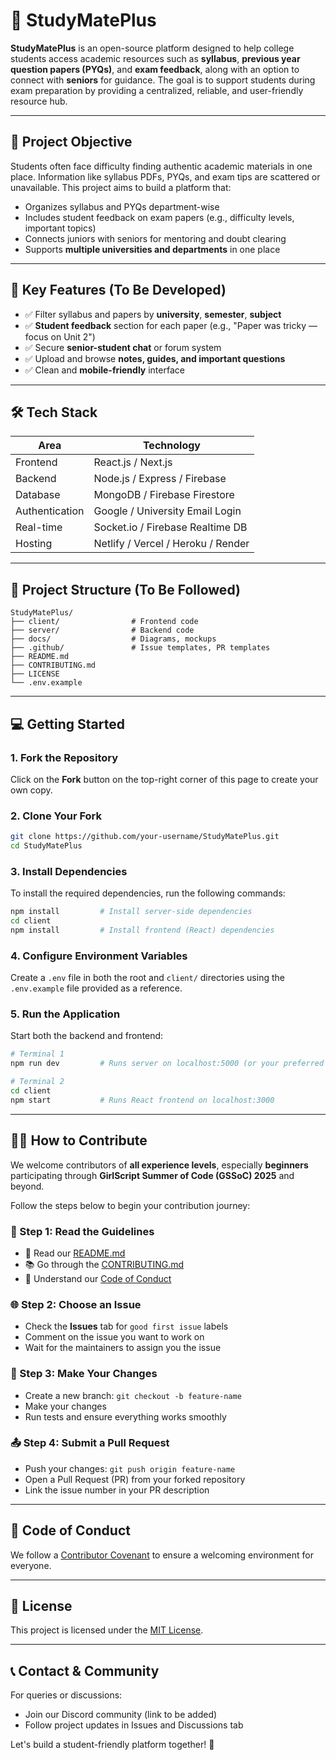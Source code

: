 # 📘 StudyMatePlus

**StudyMatePlus** is an open-source platform designed to help college students access academic resources such as **syllabus**, **previous year question papers (PYQs)**, and **exam feedback**, along with an option to connect with **seniors** for guidance.
The goal is to support students during exam preparation by providing a centralized, reliable, and user-friendly resource hub.

---

## 🎯 Project Objective

Students often face difficulty finding authentic academic materials in one place. Information like syllabus PDFs, PYQs, and exam tips are scattered or unavailable. This project aims to build a platform that:

* Organizes syllabus and PYQs department-wise
* Includes student feedback on exam papers (e.g., difficulty levels, important topics)
* Connects juniors with seniors for mentoring and doubt clearing
* Supports **multiple universities and departments** in one place

---

## 🌟 Key Features (To Be Developed)

* ✅ Filter syllabus and papers by **university**, **semester**, **subject**
* ✅ **Student feedback** section for each paper (e.g., "Paper was tricky — focus on Unit 2")
* ✅ Secure **senior-student chat** or forum system
* ✅ Upload and browse **notes, guides, and important questions**
* ✅ Clean and **mobile-friendly** interface

---

## 🛠️ Tech Stack

| Area           | Technology                         |
| -------------- | ---------------------------------- |
| Frontend       | React.js / Next.js                 |
| Backend        | Node.js / Express / Firebase       |
| Database       | MongoDB / Firebase Firestore       |
| Authentication | Google / University Email Login    |
| Real-time      | Socket.io / Firebase Realtime DB   |
| Hosting        | Netlify / Vercel / Heroku / Render |

---

## 📁 Project Structure (To Be Followed)

```
StudyMatePlus/
├── client/                # Frontend code
├── server/                # Backend code
├── docs/                  # Diagrams, mockups
├── .github/               # Issue templates, PR templates
├── README.md
├── CONTRIBUTING.md
├── LICENSE
└── .env.example
```

---

## 💻 Getting Started

### 1. Fork the Repository

Click on the **Fork** button on the top-right corner of this page to create your own copy.

### 2. Clone Your Fork

```bash
git clone https://github.com/your-username/StudyMatePlus.git
cd StudyMatePlus
```

### 3. Install Dependencies

To install the required dependencies, run the following commands:

```bash
npm install         # Install server-side dependencies
cd client
npm install         # Install frontend (React) dependencies
```

### 4. Configure Environment Variables

Create a `.env` file in both the root and `client/` directories using the `.env.example` file provided as a reference.

### 5. Run the Application

Start both the backend and frontend:

```bash
# Terminal 1
npm run dev         # Runs server on localhost:5000 (or your preferred port)

# Terminal 2
cd client
npm start           # Runs React frontend on localhost:3000
```

---

## 🧑‍💻 How to Contribute

We welcome contributors of **all experience levels**, especially **beginners** participating through **GirlScript Summer of Code (GSSoC) 2025** and beyond.

Follow the steps below to begin your contribution journey:

### 📄 Step 1: Read the Guidelines

* 📘 Read our [README.md](./README.md)
* 📚 Go through the [CONTRIBUTING.md](./CONTRIBUTING.md)
* 🤝 Understand our [Code of Conduct](./CODE_OF_CONDUCT.md)

### 🌐 Step 2: Choose an Issue

* Check the **Issues** tab for `good first issue` labels
* Comment on the issue you want to work on
* Wait for the maintainers to assign you the issue

### 🔧 Step 3: Make Your Changes

* Create a new branch: `git checkout -b feature-name`
* Make your changes
* Run tests and ensure everything works smoothly

### 📤 Step 4: Submit a Pull Request

* Push your changes: `git push origin feature-name`
* Open a Pull Request (PR) from your forked repository
* Link the issue number in your PR description

---

## 🙌 Code of Conduct

We follow a [Contributor Covenant](https://www.contributor-covenant.org/) to ensure a welcoming environment for everyone.

---

## 📜 License

This project is licensed under the [MIT License](./LICENSE).

---

## 📞 Contact & Community

For queries or discussions:

* Join our Discord community (link to be added)
* Follow project updates in Issues and Discussions tab

Let's build a student-friendly platform together! 🚀
